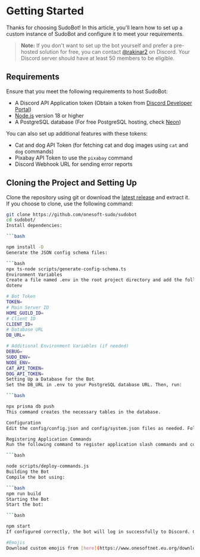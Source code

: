 # Getting Started

Thanks for choosing SudoBot! In this article, you'll learn how to set up a custom instance of SudoBot and configure it to meet your requirements.

> **Note:** If you don't want to set up the bot yourself and prefer a pre-hosted solution for free, you can contact [@rakinar2](https://discord.com/users/774553653394538506) on Discord. Your Discord server should have at least 50 members to be eligible.

## Requirements
Ensure that you meet the following requirements to host SudoBot:

- A Discord API Application token (Obtain a token from [Discord Developer Portal](https://discord.com/developers/applications))
- [Node.js](https://nodejs.org) version 18 or higher
- A PostgreSQL database (For free PostgreSQL hosting, check [Neon](https://neon.tech))

You can also set up additional features with these tokens:
- Cat and dog API Token (for fetching cat and dog images using `cat` and `dog` commands)
- Pixabay API Token to use the `pixabay` command
- Discord Webhook URL for sending error reports

## Cloning the Project and Setting Up
Clone the repository using git or download the [latest release](https://github.com/onesoft-sudo/sudobot/releases/latest) and extract it. If you choose to clone, use the following command:

```bash
git clone https://github.com/onesoft-sudo/sudobot
cd sudobot/
Install dependencies:

```bash

npm install -D
Generate the JSON config schema files:

```bash
npx ts-node scripts/generate-config-schema.ts
Environment Variables
Create a file named .env in the root project directory and add the following variables:
dotenv

# Bot Token
TOKEN=
# Main Server ID
HOME_GUILD_ID=
# Client ID
CLIENT_ID=
# Database URL
DB_URL=

# Additional Environment Variables (if needed)
DEBUG=
SUDO_ENV=
NODE_ENV=
CAT_API_TOKEN=
DOG_API_TOKEN=
Setting Up a Database for the Bot
Set the DB_URL in .env to your PostgreSQL database URL. Then, run:

```bash

npx prisma db push
This command creates the necessary tables in the database.

Configuration
Edit the config/config.json and config/system.json files as needed. Follow the provided JSON schema and autocomplete features in your IDE/editor.

Registering Application Commands
Run the following command to register application slash commands and context menu commands:

```bash

node scripts/deploy-commands.js
Building the Bot
Compile the bot using:

```bash
npm run build
Starting the Bot
Start the bot:

```bash

npm start
If configured correctly, the bot will log in successfully to Discord. Congratulations, your SudoBot instance is ready!

#Emojis
Download custom emojis from [here](https://www.onesoftnet.eu.org/downloads/sudo/emojis/). If not added, the bot may send messages that look odd.